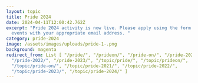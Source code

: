 ```yaml
---
layout: topic
title: Pride 2024
date: 2024-04-11T12:00:42.762Z
excerpt: "Pride 2024 activity is now live. Please apply using the form in the
  events with your appropriate email address. "
category: pride-2024
image: /assets/images/uploads/pride-1-.png
background: magenta
redirect_from: List [ "/pride/", "/prideon/", "/pride-on/", "/pride-2021/",
  "/pride-2022/", "/pride-2023/", "/topic/pride/", "/topic/prideon/",
  "/topic/pride-on/", "/topic/pride-2021/", "/topic/pride-2022/",
  "/topic/pride-2023/", "/topic/pride-2024/" ]
---
```

